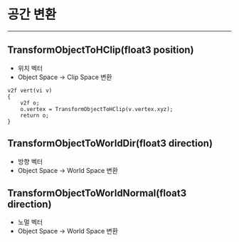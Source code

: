 
# 공간 변환
---

## TransformObjectToHClip(float3 position)
 - 위치 벡터
 - Object Space -> Clip Space 변환

```hlsl
v2f vert(vi v)
{
    v2f o;
    o.vertex = TransformObjectToHClip(v.vertex.xyz);
    return o;
}
```


## TransformObjectToWorldDir(float3 direction)
 - 방향 벡터
 - Object Space -> World Space 변환


## TransformObjectToWorldNormal(float3 direction)
 - 노멀 벡터
 - Object Space -> World Space 변환



